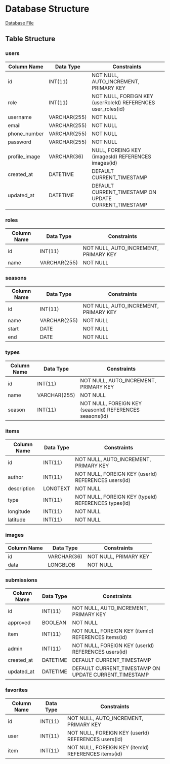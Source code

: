 # Database Structure

[Database File](./fruition-database.sql)

## Table Structure
### users
| Column Name   | Data Type        | Constraints                                         |
|---------------|-----------------|-----------------------------------------------------|
| id            | INT(11)         | NOT NULL, AUTO_INCREMENT, PRIMARY KEY              |
| role          | INT(11)         | NOT NULL, FOREIGN KEY (userRoleId) REFERENCES user_roles(id) |
| username      | VARCHAR(255)    | NOT NULL                                            |
| email         | VARCHAR(255)    | NOT NULL                                            |
| phone_number  | VARCHAR(255)    | NOT NULL                                            |
| password      | VARCHAR(255)    | NOT NULL                                            |
| profile_image | VARCHAR(36)     | NULL, FOREING KEY (imagesId) REFERENCES images(id)  |
| created_at    | DATETIME         | DEFAULT CURRENT_TIMESTAMP                          |
| updated_at    | DATETIME         | DEFAULT CURRENT_TIMESTAMP ON UPDATE CURRENT_TIMESTAMP |

### roles
| Column Name | Data Type        | Constraints                   |
|-------------|-----------------|-------------------------------|
| id          | INT(11)         | NOT NULL, AUTO_INCREMENT, PRIMARY KEY |
| name        | VARCHAR(255)    | NOT NULL                       |

### seasons
| Column Name | Data Type        | Constraints                   |
|-------------|-----------------|-------------------------------|
| id          | INT(11)         | NOT NULL, AUTO_INCREMENT, PRIMARY KEY |
| name      | VARCHAR(255)    | NOT NULL                       |
| start      | DATE    | NOT NULL                       |
| end      | DATE    | NOT NULL                       |


### types
| Column Name | Data Type        | Constraints                   |
|-------------|-----------------|-------------------------------|
| id          | INT(11)         | NOT NULL, AUTO_INCREMENT, PRIMARY KEY |
| name        | VARCHAR(255)    | NOT NULL                       |
| season      | INT(11)         | NOT NULL, FOREIGN KEY (seasonId) REFERENCES seasons(id) |

### items
| Column Name | Data Type        | Constraints                   |
|-------------|-----------------|-------------------------------|
| id          | INT(11)         | NOT NULL, AUTO_INCREMENT, PRIMARY KEY |
| author      | INT(11)         | NOT NULL, FOREIGN KEY (userId) REFERENCES users(id) |
| description | LONGTEXT        | NOT NULL                       |
| type        | INT(11)         | NOT NULL, FOREIGN KEY (typeId) REFERENCES types(id) |
| longitude   | INT(11)         | NOT NULL                       |
| latitude    | INT(11)         | NOT NULL                       |

### images
| Column Name | Data Type        | Constraints                   |
|-------------|-----------------|-------------------------------|
| id          | VARCHAR(36)     | NOT NULL, PRIMARY KEY         |
| data        | LONGBLOB        | NOT NULL                      |

### submissions
| Column Name | Data Type        | Constraints                   |
|-------------|-----------------|-------------------------------|
| id          | INT(11)         | NOT NULL, AUTO_INCREMENT, PRIMARY KEY |
| approved    | BOOLEAN         | NOT NULL                       |
| item        | INT(11)         | NOT NULL, FOREIGN KEY (itemId) REFERENCES items(id) |
| admin       | INT(11)         | NOT NULL, FOREIGN KEY (userId) REFERENCES users(id) |
| created_at  | DATETIME      | DEFAULT CURRENT_TIMESTAMP                          |
| updated_at  | DATETIME      | DEFAULT CURRENT_TIMESTAMP ON UPDATE CURRENT_TIMESTAMP |

### favorites
| Column Name | Data Type        | Constraints                   |
|-------------|-----------------|-------------------------------|
| id          | INT(11)         | NOT NULL, AUTO_INCREMENT, PRIMARY KEY |
| user        | INT(11)         | NOT NULL, FOREIGN KEY (userId) REFERENCES users(id) |
| item        | INT(11)         | NOT NULL, FOREIGN KEY (itemId) REFERENCES items(id) |